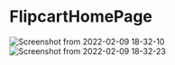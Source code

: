 # FlipcartHomePage
![Screenshot from 2022-02-09 18-32-10](https://user-images.githubusercontent.com/83365704/153206564-0cff2444-9cf4-43f2-981d-e7c4fac5a0d7.png)
![Screenshot from 2022-02-09 18-32-23](https://user-images.githubusercontent.com/83365704/153206596-f31f7277-c2c7-47a7-a925-59cf32b790cc.png)

